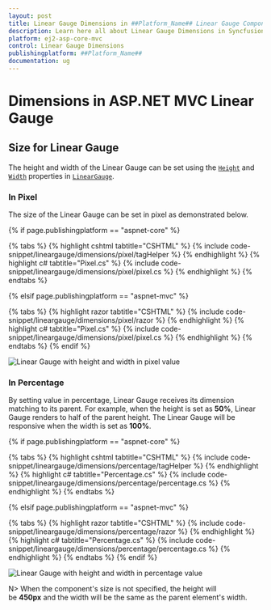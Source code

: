 ```yaml
---
layout: post
title: Linear Gauge Dimensions in ##Platform_Name## Linear Gauge Component
description: Learn here all about Linear Gauge Dimensions in Syncfusion ##Platform_Name## Linear Gauge component of Syncfusion Essential JS 2 and more.
platform: ej2-asp-core-mvc
control: Linear Gauge Dimensions
publishingplatform: ##Platform_Name##
documentation: ug
---
```



# Dimensions in ASP.NET MVC Linear Gauge

<!-- markdownlint-disable MD036 -->

## Size for Linear Gauge

The height and width of the Linear Gauge can be set using the [`Height`](https://help.syncfusion.com/cr/aspnetmvc-js2/Syncfusion.EJ2.LinearGauge.LinearGauge.html#Syncfusion_EJ2_LinearGauge_LinearGauge_Height) and [`Width`](https://help.syncfusion.com/cr/aspnetmvc-js2/Syncfusion.EJ2.LinearGauge.LinearGauge.html#Syncfusion_EJ2_LinearGauge_LinearGauge_Width) properties in [`LinearGauge`](https://help.syncfusion.com/cr/aspnetmvc-js2/Syncfusion.EJ2.LinearGauge.LinearGauge.html).

### In Pixel

The size of the Linear Gauge can be set in pixel as demonstrated below.

{% if page.publishingplatform == "aspnet-core" %}

{% tabs %}
{% highlight cshtml tabtitle="CSHTML" %}
{% include code-snippet/lineargauge/dimensions/pixel/tagHelper %}
{% endhighlight %}
{% highlight c# tabtitle="Pixel.cs" %}
{% include code-snippet/lineargauge/dimensions/pixel/pixel.cs %}
{% endhighlight %}
{% endtabs %}

{% elsif page.publishingplatform == "aspnet-mvc" %}

{% tabs %}
{% highlight razor tabtitle="CSHTML" %}
{% include code-snippet/lineargauge/dimensions/pixel/razor %}
{% endhighlight %}
{% highlight c# tabtitle="Pixel.cs" %}
{% include code-snippet/lineargauge/dimensions/pixel/pixel.cs %}
{% endhighlight %}
{% endtabs %}
{% endif %}



![Linear Gauge with height and width in pixel value](../linear-gauge/images/gauge-pixel.png)

### In Percentage

By setting value in percentage, Linear Gauge receives its dimension matching to its parent. For example, when the height is set as **50%**, Linear Gauge renders to half of the parent height. The Linear Gauge will be responsive when the width is set as **100%**.

{% if page.publishingplatform == "aspnet-core" %}

{% tabs %}
{% highlight cshtml tabtitle="CSHTML" %}
{% include code-snippet/lineargauge/dimensions/percentage/tagHelper %}
{% endhighlight %}
{% highlight c# tabtitle="Percentage.cs" %}
{% include code-snippet/lineargauge/dimensions/percentage/percentage.cs %}
{% endhighlight %}
{% endtabs %}

{% elsif page.publishingplatform == "aspnet-mvc" %}

{% tabs %}
{% highlight razor tabtitle="CSHTML" %}
{% include code-snippet/lineargauge/dimensions/percentage/razor %}
{% endhighlight %}
{% highlight c# tabtitle="Percentage.cs" %}
{% include code-snippet/lineargauge/dimensions/percentage/percentage.cs %}
{% endhighlight %}
{% endtabs %}
{% endif %}



![Linear Gauge with height and width in percentage value](../linear-gauge/images/gauge-percentage.png)

N> When the component's size is not specified, the height will be **450px** and the width will be the same as the parent element's width.